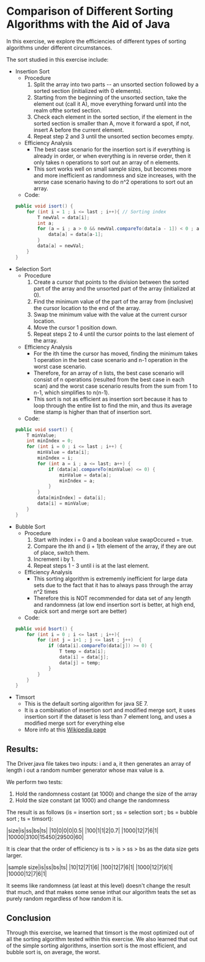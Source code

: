 # Comparison of Different Sorting Algorithms with the Aid of Java

In this exercise, we explore the efficiencies of different types of sorting algorithms under different circumstances.

The sort studied in this exercise include:
* Insertion Sort
	* Procedure
		1. Split the array into two parts -- an unsorted section followed by a sorted section (initialized with 0 elements).
		2. Starting from the beginning of the unsorted section, take the element out (call it A), move everything forward until into the realm ofthe sorted section.
		3. Check each element in the sorted section, if the element in the sorted section is smaller than A, move it forward a spot, if not, insert A before the current element.
		4. Repeat step 2 and 3 until the unsorted section becomes empty.
	* Efficiency Analysis
		* The best case scenario for the insertion sort is if everything is already in order, or when everything is in reverse order, then it only takes n operations to sort out an array of n elements.
		* This sort works well on small sample sizes, but becomes more and more inefficient as randomness and size increases, with the worse case scenario having to do n^2 operations to sort out an array.
	* Code:
	```java
	public void isort() {
		for (int i = 1 ; i <= last ; i++){ // Sorting index
			T newVal = data[i];
			int a;
			for (a = i ; a > 0 && newVal.compareTo(data[a - 1]) < 0 ; a--) {
				data[a] = data[a-1];
			}
			data[a] = newVal;
		}
	}
	```
* Selection Sort
	* Procedure
		1. Create a cursor that points to the division between the sorted part of the array and the unsorted part of the array (initialized at 0).
		2. Find the minimum value of the part of the array from (inclusive) the cursor location to the end of the array.
		3. Swap tne minimum value with the value at the current cursor location.
		4. Move the cursor 1 position down.
		5. Repeat steps 2 to 4 until the cursor points to the last element of the array.
	* Efficiency Analysis
		* For the ith time the cursor has moved, finding the minimum takes 1 operation in the best case scenario and n-1 operation in the worst case scenario.
		* Therefore, for an array of n lists, the best case scenario will consist of n operations (resulted from the best case in each scan) and the worst case scenario results from the sum from 1 to n-1, which simplifies to n(n-1).
		* This sort is not as efficient as insertion sort because it has to loop through the entire list to find the min, and thus its average time stamp is higher than that of insertion sort.
	* Code:
	```java
	public void ssort() {
		T minValue;
		int minIndex = 0;
		for (int i = 0 ; i <= last ; i++) {
			minValue = data[i];
			minIndex = i;
			for (int a = i ; a <= last; a++) {
				if (data[a].compareTo(minValue) <= 0) {
					minValue = data[a];
					minIndex = a;
				}
			}
			data[minIndex] = data[i];
			data[i] = minValue;
		}
	}

	```
* Bubble Sort
	* Procedure
		1. Start with index i = 0 and a boolean value swapOccured = true.
		2. Compare the ith and (i + 1)th element of the array, if they are out of place, switch them.
		3. Increment i by 1.
		4. Repeat steps 1 - 3 until i is at the last element.
	* Efficiency Analysis
		* This sorting algorithm is extrememly inefficient for large data sets due to the fact that it has to always pass through the array n^2 times
		* Therefore this is NOT recommended for data set of any length and randomness (at low end insertion sort is better, at high end, quick sort and merge sort are better)
	* Code:
	```java
	public void bsort() {
		for (int i = 0 ; i <= last ; i++){
			for (int j = i+1 ; j <= last ; j++)  {
				if (data[i].compareTo(data[j]) >= 0) {
					T temp = data[i];
					data[i] = data[j];
					data[j] = temp;
				}
			}
		}
	}

	```
* Timsort
	* This is the default sorting algorithm for java SE 7.
	* It is a combination of insertion sort and modified merge sort, it uses insertion sort if the dataset is less than 7 element long, and uses a modified merge sort for everything else
	* More info at this [Wikipedia page](http://en.wikipedia.org/wiki/Timsort)


## Results:


The Driver.java file takes two inputs: i and a, it then generates an array of length i out a random
number generator whose max value is a.

We perform two tests:
1. Hold the randomness costant (at 1000) and change the size of the array
2. Hold the size constant (at 1000) and change the randomness

The result is as follows (is = insertion sort ; ss = selection sort ; bs = bubble sort ; ts = timsort):

|size|is|ss|bs|ts|
|10|0|0|0|0.5|
|100|1|1|2|0.7|
|1000|12|7|6|1|
|10000|3100|15450|29500|60|

It is clear that the order of efficiency is ts > is > ss > bs as the data size gets larger.

|sample size|is|ss|bs|ts|
|10|12|7|1|6|
|100|12|7|6|1|
|1000|12|7|6|1|
|10000|12|7|6|1|

It seems like randomness (at least at this level) doesn't change the result that much, and that makes some
sense inthat our algorithm teats the set as purely random regardless of how random it is.


## Conclusion

Through this exercise, we learned that timsort is the most optimized out of all the sorting algorithm tested
within this exercise. We also learned that out of the simple sorting algorithms, insertion sort is
the most efficient, and bubble sort is, on average, the worst.
